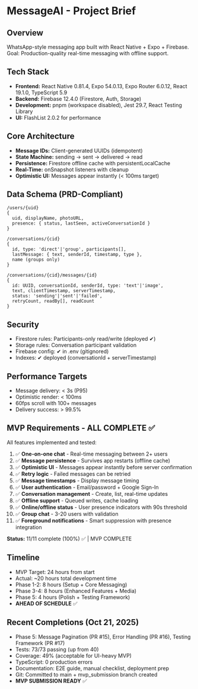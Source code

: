 # MessageAI - Project Brief

## Overview
WhatsApp-style messaging app built with React Native + Expo + Firebase.
Goal: Production-quality real-time messaging with offline support.

## Tech Stack
- **Frontend:** React Native 0.81.4, Expo 54.0.13, Expo Router 6.0.12, React 19.1.0, TypeScript 5.9
- **Backend:** Firebase 12.4.0 (Firestore, Auth, Storage)
- **Development:** pnpm (workspace disabled), Jest 29.7, React Testing Library
- **UI:** FlashList 2.0.2 for performance

## Core Architecture
- **Message IDs:** Client-generated UUIDs (idempotent)
- **State Machine:** sending → sent → delivered → read
- **Persistence:** Firestore offline cache with persistentLocalCache
- **Real-Time:** onSnapshot listeners with cleanup
- **Optimistic UI:** Messages appear instantly (< 100ms target)

## Data Schema (PRD-Compliant)
```
/users/{uid}
{
  uid, displayName, photoURL,
  presence: { status, lastSeen, activeConversationId }
}

/conversations/{cid}
{
  id, type: 'direct'|'group', participants[],
  lastMessage: { text, senderId, timestamp, type },
  name (groups only)
}

/conversations/{cid}/messages/{id}
{
  id: UUID, conversationId, senderId, type: 'text'|'image',
  text, clientTimestamp, serverTimestamp,
  status: 'sending'|'sent'|'failed',
  retryCount, readBy[], readCount
}
```

## Security
- Firestore rules: Participants-only read/write (deployed ✔)
- Storage rules: Conversation participant validation
- Firebase config: ✔ in .env (gitignored)
- Indexes: ✔ deployed (conversationId + serverTimestamp)

## Performance Targets
- Message delivery: < 3s (P95)
- Optimistic render: < 100ms
- 60fps scroll with 100+ messages
- Delivery success: > 99.5%

## MVP Requirements - ALL COMPLETE ✅

All features implemented and tested:
1. ✅ **One-on-one chat** - Real-time messaging between 2+ users
2. ✅ **Message persistence** - Survives app restarts (offline cache)
3. ✅ **Optimistic UI** - Messages appear instantly before server confirmation
4. ✅ **Retry logic** - Failed messages can be retried
5. ✅ **Message timestamps** - Display message timing
6. ✅ **User authentication** - Email/password + Google Sign-In
7. ✅ **Conversation management** - Create, list, real-time updates
8. ✅ **Offline support** - Queued writes, cache loading
9. ✅ **Online/offline status** - User presence indicators with 90s threshold
10. ✅ **Group chat** - 3-20 users with validation
11. ✅ **Foreground notifications** - Smart suppression with presence integration

**Status:** 11/11 complete (100%) ✅ | MVP COMPLETE

## Timeline
- MVP Target: 24 hours from start
- Actual: ~20 hours total development time
- Phase 1-2: 8 hours (Setup + Core Messaging)
- Phase 3-4: 8 hours (Enhanced Features + Media)
- Phase 5: 4 hours (Polish + Testing Framework)
- **AHEAD OF SCHEDULE** ✅

## Recent Completions (Oct 21, 2025)
- Phase 5: Message Pagination (PR #15), Error Handling (PR #16), Testing Framework (PR #17)
- Tests: 73/73 passing (up from 40)
- Coverage: 49% (acceptable for UI-heavy MVP)
- TypeScript: 0 production errors
- Documentation: E2E guide, manual checklist, deployment prep
- Git: Committed to main + mvp_submission branch created
- **MVP SUBMISSION READY** ✅

